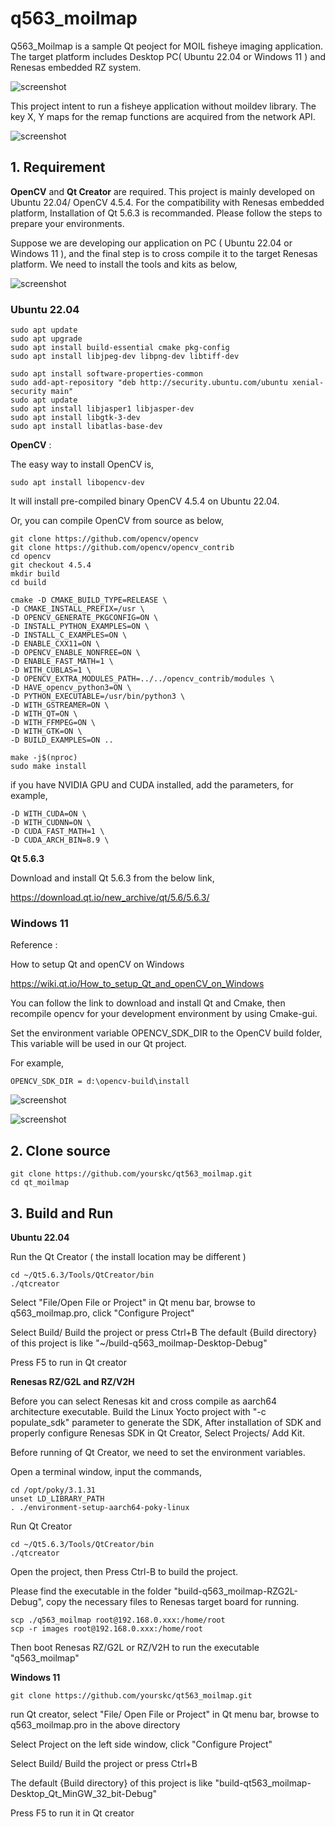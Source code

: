 # q563_moilmap

Q563_Moilmap is a sample Qt peoject for MOIL fisheye imaging application. The target platform includes Desktop PC( Ubuntu 22.04 or Windows 11 ) and Renesas embedded RZ system.

![screenshot](document/images/restfulapi.png)

This project intent to run a fisheye application without moildev library. The key X, Y maps for the remap functions are acquired from the network API.

![screenshot](document/images/screen.png)

## 1. Requirement 

**OpenCV** and **Qt Creator** are required. This project is mainly developed on Ubuntu 22.04/ OpenCV 4.5.4. For the compatibility with Renesas embedded platform, Installation of Qt 5.6.3 is recommanded. Please follow the steps to prepare your environments. 

Suppose we are developing our application on PC ( Ubuntu 22.04 or Windows 11 ), and the final step is to cross compile it to the target Renesas platform. We need to install the tools and kits as below,

![screenshot](/document/images/Qt563_platform.png)

### Ubuntu 22.04

```
sudo apt update
sudo apt upgrade
sudo apt install build-essential cmake pkg-config
sudo apt install libjpeg-dev libpng-dev libtiff-dev

sudo apt install software-properties-common
sudo add-apt-repository "deb http://security.ubuntu.com/ubuntu xenial-security main"
sudo apt update
sudo apt install libjasper1 libjasper-dev
sudo apt install libgtk-3-dev
sudo apt install libatlas-base-dev 
```

**OpenCV** :

The easy way to install OpenCV is,
``` 
sudo apt install libopencv-dev
```
It will install pre-compiled binary OpenCV 4.5.4 on Ubuntu 22.04. 

Or, you can compile OpenCV from source as below, 

```
git clone https://github.com/opencv/opencv
git clone https://github.com/opencv/opencv_contrib
cd opencv
git checkout 4.5.4
mkdir build 
cd build

cmake -D CMAKE_BUILD_TYPE=RELEASE \
-D CMAKE_INSTALL_PREFIX=/usr \
-D OPENCV_GENERATE_PKGCONFIG=ON \
-D INSTALL_PYTHON_EXAMPLES=ON \
-D INSTALL_C_EXAMPLES=ON \
-D ENABLE_CXX11=ON \
-D OPENCV_ENABLE_NONFREE=ON \
-D ENABLE_FAST_MATH=1 \
-D WITH_CUBLAS=1 \
-D OPENCV_EXTRA_MODULES_PATH=../../opencv_contrib/modules \
-D HAVE_opencv_python3=ON \
-D PYTHON_EXECUTABLE=/usr/bin/python3 \
-D WITH_GSTREAMER=ON \
-D WITH_QT=ON \
-D WITH_FFMPEG=ON \
-D WITH_GTK=ON \
-D BUILD_EXAMPLES=ON ..

make -j$(nproc)
sudo make install

```
if you have NVIDIA GPU and CUDA installed, add the parameters, for example,

```
-D WITH_CUDA=ON \
-D WITH_CUDNN=ON \
-D CUDA_FAST_MATH=1 \
-D CUDA_ARCH_BIN=8.9 \
```

**Qt 5.6.3**

Download and install Qt 5.6.3 from the below link,

https://download.qt.io/new_archive/qt/5.6/5.6.3/


### Windows 11

Reference :

How to setup Qt and openCV on Windows

https://wiki.qt.io/How_to_setup_Qt_and_openCV_on_Windows
	
You can follow the link to download and install Qt and Cmake, then recompile opencv for your development
environment by using Cmake-gui.
	
Set the environment variable OPENCV_SDK_DIR to the OpenCV build folder, This variable will be used in our Qt project.

For example,
```	
OPENCV_SDK_DIR = d:\opencv-build\install 
```	

![screenshot](document/images/ws01.png)

![screenshot](document/images/ws02.png)

## 2. Clone source 

```
git clone https://github.com/yourskc/qt563_moilmap.git
cd qt_moilmap
```

## 3. Build and Run

**Ubuntu 22.04**

Run the Qt Creator ( the install location may be different )

```
cd ~/Qt5.6.3/Tools/QtCreator/bin
./qtcreator
```	

Select "File/Open File or Project" in Qt menu bar, browse to q563_moilmap.pro, click "Configure Project"

Select Build/ Build the project or press Ctrl+B
The default {Build directory} of this project is like "~/build-q563_moilmap-Desktop-Debug"

Press F5 to run in Qt creator

**Renesas RZ/G2L and RZ/V2H**

Before you can select Renesas kit and cross compile as aarch64 architecture executable. Build
the Linux Yocto project with "-c populate_sdk" parameter to generate the SDK, After installation of SDK and properly configure Renesas SDK in Qt Creator, Select Projects/ Add Kit. 

Before running of Qt Creator, we need to set the environment variables.

Open a terminal window, input the commands,

```
cd /opt/poky/3.1.31
unset LD_LIBRARY_PATH
. ./environment-setup-aarch64-poky-linux

```
Run Qt Creator

```
cd ~/Qt5.6.3/Tools/QtCreator/bin
./qtcreator
```

Open the project, then Press Ctrl-B to build the project.

Please find the executable in the folder "build-q563_moilmap-RZG2L-Debug", copy the necessary files to Renesas target board for running.

```
scp ./q563_moilmap root@192.168.0.xxx:/home/root
scp -r images root@192.168.0.xxx:/home/root
```

Then boot Renesas RZ/G2L or RZ/V2H to run the executable "q563_moilmap"

**Windows 11**

```
git clone https://github.com/yourskc/qt563_moilmap.git
```

run Qt creator, select "File/ Open File or Project" in Qt menu bar, browse to q563_moilmap.pro in the above directory
	
Select Project on the left side window, click "Configure Project"

Select Build/ Build the project or press Ctrl+B

The default {Build directory} of this project is like "build-qt563_moilmap-Desktop_Qt_MinGW_32_bit-Debug"

Press F5 to run it in Qt creator
	        
 








   



	

